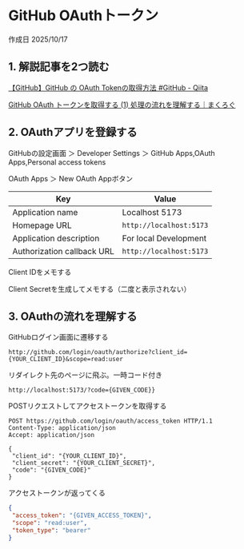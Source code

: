# GitHub OAuthトークン

作成日 2025/10/17

## 1. 解説記事を2つ読む

[【GitHub】GitHub の OAuth Tokenの取得方法 #GitHub - Qiita](https://qiita.com/KaitoMuraoka/items/94d6c227a0abb5bfcc57)

[GitHub OAuth トークンを取得する (1) 処理の流れを理解する｜まくろぐ](https://maku.blog/p/ubkt3ai/)

## 2. OAuthアプリを登録する

GitHubの設定画面 ＞ Developer Settings ＞ GitHub Apps,OAuth Apps,Personal access tokens

OAuth Apps ＞ New OAuth Appボタン

| Key                        | Value                   |
| -------------------------- | ----------------------- |
| Application name           | Localhost 5173          |
| Homepage URL               | `http://localhost:5173` |
| Application description    | For local Development   |
| Authorization callback URL | `http://localhost:5173` |

Client IDをメモする

Client Secretを生成してメモする（二度と表示されない）

## 3. OAuthの流れを理解する

GitHubログイン画面に遷移する

`http://github.com/login/oauth/authorize?client_id={YOUR_CLIENT_ID}&scope=read:user`

リダイレクト先のページに飛ぶ。一時コード付き

`http://localhost:5173/?code={GIVEN_CODE}}`

POSTリクエストしてアクセストークンを取得する

```text
POST https://github.com/login/oauth/access_token HTTP/1.1
Content-Type: application/json
Accept: application/json

{
 "client_id": "{YOUR_CLIENT_ID}",
 "client_secret": "{YOUR_CLIENT_SECRET}",
 "code": "{GIVEN_CODE}"
}
```

アクセストークンが返ってくる

```json
{
 "access_token": "{GIVEN_ACCESS_TOKEN}",
 "scope": "read:user",
 "token_type": "bearer"
}
```
